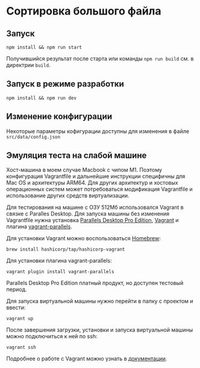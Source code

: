 # Сортировка большого файла

## Запуск

```shell
npm install && npm run start
```

Получившийся результат после старта или команды `npm run build` см. в директрии `build`.

## Запуск в режиме разработки

```shell
npm install && npm run dev
```

## Изменение конфигурации

Некоторые параметры кофигурации доступны для изменения в файле `src/data/config.json`

## Эмуляция теста на слабой машине

Хост-машина в моем случае Macbook с чипом M1. Поэтому конфигурация Vagrantfile и дальнейшие инструкции специфичны для Mac OS и архитектуры ARM64. Для других архитектур и хостовых операционных систем может потребоваться модификация Vagrantfile и использование других средств виртуализации.

Для тестирования на машине с ОЗУ 512Мб использовался Vagrant в связке с Paralles Desktop. Для запуска машины без изменения Vagrantfile нужна установка [Parallels Desktop Pro Edition](https://www.parallels.com/products/desktop/pro/), [Vagrant](https://developer.hashicorp.com/vagrant/downloads?product_intent=vagrant) и плагина [vagrant-parallels](http://parallels.github.io/vagrant-parallels/docs/installation/).

Для установки Vagrant можно воспользоваться [Homebrew](https://brew.sh/):

```shell
brew install hashicorp/tap/hashicorp-vagrant
```

Для установки плагина vagrant-parallels:

```shell
vagrant plugin install vagrant-parallels
```

Parallels Desktop Pro Edition платный продукт, но доступен тестовый период.

Для запуска виртуальной машины нужно перейти в папку с проектом и ввести:

```shell
vagrant up
```

После завершения загрузки, установки и запуска виртуальной машины можно подключиться к ней по ssh:

```shell
vagrant ssh
```

Подробнее о работе с Vagrant можно узнать в [документации](https://developer.hashicorp.com/vagrant/docs).
